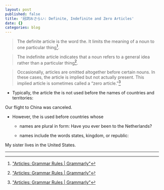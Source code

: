 ```yaml
---
layout: post
published: false
title: '冠詞おさらい: Definite, Indefinite and Zero Articles'
date: {}
categories: blog
---
```



> The definite article is the word the. It limits the meaning of a noun to one particular thing[^1].

> The indefinite article indicates that a noun refers to a general idea rather than a particular thing[^1]. 

> Occasionally, articles are omitted altogether before certain nouns. In these cases, the article is implied but not actually present. This implied article is sometimes called a “zero article.”[^1]

* Typically, the article the is not used before the names of countries and territories:

 Our flight to China was canceled.

+   However, the is used before countries whose
    + names are plural in form:
    Have you ever been to the Netherlands?

    + names include the words states, kingdom, or republic:

My sister lives in the United States.

---
[^1]:["Articles: Grammar Rules | Grammarly"](https://www.grammarly.com/blog/articles/)

